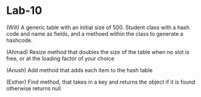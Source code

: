 # Lab-10



(Will)
A generic table with an initial size of 500.
Student class with a hash code and name as fields, and a methoed within the class to generate a hashcode.

(Ahmad)
Resize method that doubles the size of the table when no slot is free, or at the loading factor of your choice

(Anush)
Add method that adds each item to the hash table

(Esther)
Find method, that takes in a key and returns the object if it is found otherwise returns null
